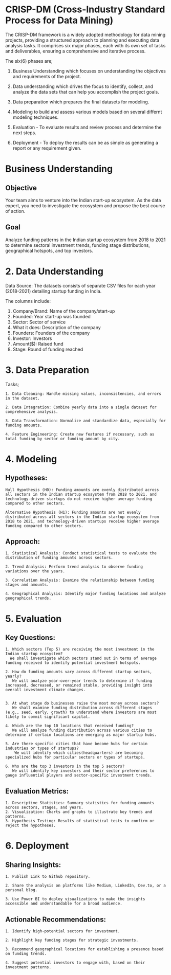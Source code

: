 # CRISP-DM (Cross-Industry Standard Process for Data Mining)

The CRISP-DM framework is a widely adopted methodology for data mining projects, providing a structured approach to planning and executing data analysis tasks. It comprises six major phases, each with its own set of tasks and deliverables, ensuring a comprehensive and iterative process.

The six(6) phases are;
 1. Business Understanding which focuses on understanding the objectives and requirements of the project.

 2. Data understanding  which drives the focus to identify, collect, and analyze the data sets that can help you accomplish the project goals.

 3. Data preparation which prepares the final datasets for modeling.

 4. Modeling to build and assess various models based on several differnt modeling techniques.

 5. Evaluation - To evaluate results and review process and determine the next steps.

 6. Deployment - To deploy the results can be as simple as generating a report or any requirement given.


# Business Understanding

## Objective

Your team aims to venture into the Indian start-up ecosystem. As the data expert, you need to investigate the ecosystem and propose the best course of action.

## Goal

Analyze funding patterns in the Indian startup ecosystem from 2018 to 2021 to determine sectoral investment trends, funding stage distributions, geographical hotspots, and top investors.

# 2. Data Understanding

Data Source: The datasets consists of separate CSV files for each year (2018-2021) detailing startup funding in India. 

The columns include:

1. Company/Brand: Name of the company/start-up
2. Founded: Year start-up was founded
3. Sector: Sector of service
4. What it does: Description of the company
5. Founders: Founders of the company
6. Investor: Investors
7. Amount($): Raised fund
8. Stage: Round of funding reached


# 3. Data Preparation
Tasks;

    1. Data Cleaning: Handle missing values, inconsistencies, and errors in the dataset.

    2. Data Integration: Combine yearly data into a single dataset for comprehensive analysis.

    3. Data Transformation: Normalize and standardize data, especially for funding amounts.

    4. Feature Engineering: Create new features if necessary, such as total funding by sector or funding amount by city.


# 4. Modeling
 
 ## Hypotheses:

    Null Hypothesis (H0): Funding amounts are evenly distributed across all sectors in the Indian startup ecosystem from 2018 to 2021, and technology-driven startups do not receive higher average funding compared to other sectors.

    Alternative Hypothesis (H1): Funding amounts are not evenly distributed across all sectors in the Indian startup ecosystem from 2018 to 2021, and technology-driven startups receive higher average funding compared to other sectors.

## Approach:

    1. Statistical Analysis: Conduct statistical tests to evaluate the distribution of funding amounts across sectors.

    2. Trend Analysis: Perform trend analysis to observe funding variations over the years.

    3. Correlation Analysis: Examine the relationship between funding stages and amounts.

    4. Geographical Analysis: Identify major funding locations and analyze geographical trends.


# 5. Evaluation

## Key Questions:

    1. Which sectors (Top 5) are receiving the most investment in the Indian startup ecosystem?
      We shall investigate which sectors stand out in terms of average funding received to identify potential investment hotspots.

    2. How do funding amounts vary across different startup sectors, yearly?
       We will analyze year-over-year trends to determine if funding increased, decreased, or remained stable, providing insight into overall investment climate changes.


    3. At what stage do businesses raise the most money across sectors?
       We shall examine funding distribution across different stages (e.g., seed, early, growth) to understand where investors are most likely to commit significant capital.

    4. Which are the top 10 locations that received funding?
       We will analyze funding distribution across various cities to determine if certain locations are emerging as major startup hubs.

    5. Are there specific cities that have become hubs for certain industries or types of startups?
        We will identify which cities(headquarters) are becoming specialized hubs for particular sectors or types of startups.

    6. Who are the top 3 investors in the top 5 sectors?
       We will identify key investors and their sector preferences to gauge influential players and sector-specific investment trends.

## Evaluation Metrics:

    1. Descriptive Statistics: Summary statistics for funding amounts across sectors, stages, and years.
    2. Visualization: Charts and graphs to illustrate key trends and patterns.
    3. Hypothesis Testing: Results of statistical tests to confirm or reject the hypotheses.


# 6. Deployment

## Sharing Insights:
    1. Publish Link to Github repository.

    2. Share the analysis on platforms like Medium, LinkedIn, Dev.to, or a personal blog.

    3. Use Power BI to deploy visualizations to make the insights accessible and understandable for a broad audience.

## Actionable Recommendations:

    1. Identify high-potential sectors for investment.

    2. Highlight key funding stages for strategic investments.

    3. Recommend geographical locations for establishing a presence based on funding trends.

    4. Suggest potential investors to engage with, based on their investment patterns.

